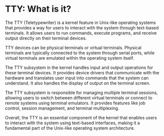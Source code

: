 # TTY: What is it? 

The TTY (Teletypewriter) is a kernel feature in Unix-like operating systems that provides a way for users to interact with the system through text-based terminals. It allows users to run commands, execute programs, and receive output directly on their terminal devices.

TTY devices can be physical terminals or virtual terminals. Physical terminals are typically connected to the system through serial ports, while virtual terminals are emulated within the operating system itself.

The TTY subsystem in the kernel handles input and output operations for these terminal devices. It provides device drivers that communicate with the hardware and translates user input into commands that the system can understand. It also handles the display of output on the terminal screen.

The TTY subsystem is responsible for managing multiple terminal sessions, allowing users to switch between different virtual terminals or connect to remote systems using terminal emulators. It provides features like job control, session management, and terminal multiplexing.

Overall, the TTY is an essential component of the kernel that enables users to interact with the system using text-based interfaces, making it a fundamental part of the Unix-like operating system architecture.

